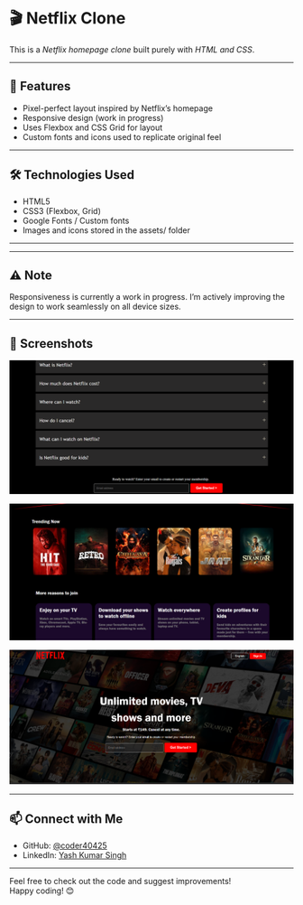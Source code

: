 # 🎬 Netflix Clone

This is a *Netflix homepage clone* built purely with *HTML and CSS*.

---

## 🚀 Features

- Pixel-perfect layout inspired by Netflix’s homepage
- Responsive design (work in progress)
- Uses Flexbox and CSS Grid for layout
- Custom fonts and icons used to replicate original feel

---

## 🛠 Technologies Used

- HTML5
- CSS3 (Flexbox, Grid)
- Google Fonts / Custom fonts
- Images and icons stored in the assets/ folder

---
---

## ⚠ Note

Responsiveness is currently a work in progress. I’m actively improving the design to work seamlessly on all device sizes.

---

## 📸 Screenshots

![Screenshot 1](./screenshots/Screenshot.1.png)

![Screenshot 2](./screenshots/Screenshot.2.png)

![Screenshot 3](./screenshots/Screenshot.3.png)

---

## 📫 Connect with Me

- GitHub: [@coder40425](https://github.com/coder40425)  
- LinkedIn: [Yash Kumar Singh](https://www.linkedin.com/in/yash-kumar-singh-18843232a)

---

Feel free to check out the code and suggest improvements!  
Happy coding! 😊
